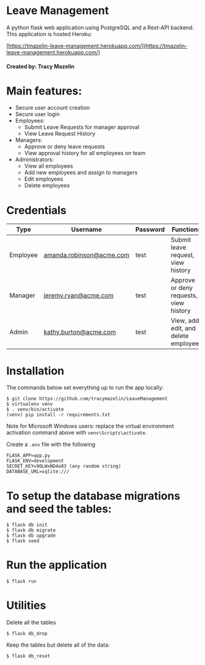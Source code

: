 # Leave Management #
A python flask web application using PostgreSQL and a Rest-API backend.  This application is hosted Heroku:

[https://tmazelin-leave-management.herokuapp.com/](https://tmazelin-leave-management.herokuapp.com/)

#### Created by: Tracy Mazelin ####

# Main features: #

- Secure user account creation
- Secure user login
- Employees:
    - Submit Leave Requests for manager approval
    - View Leave Request History
- Managers:
    - Approve or deny leave requests
    - View approval history for all employees on team
- Administrators:
    - View all employees
    - Add new employees and assign to managers
    - Edit employees
    - Delete employees

# Credentials

| Type        | Username                  | Password  | Functions                               |
| ----------- | --------------------------|-----------| ----------------------------------------
| Employee    | amanda.robinson@acme.com  | test      | Submit leave request, view history      |
| Manager     | jeremy.ryan@acme.com      | test      | Approve or deny requests, view history  |
| Admin       | kathy.burton@acme.com     | test      | View, add, edit, and delete employees   |


# Installation

The commands below set everything up to run the app locally:

    $ git clone https://github.com/tracymazelin/LeaveManagement
    $ virtualenv venv
    $ . venv/bin/activate
    (venv) pip install -r requirements.txt

Note for Microsoft Windows users: replace the virtual environment activation command above with `venv\Scripts\activate`.

Create a `.env` file with the following

```
FLASK_APP=app.py
FLASK_ENV=development
SECRET_KEY=9OLWxND4o83 (any random string)
DATABASE_URL=sqlite:///
```  
# To setup the database migrations and seed the tables:

    $ flask db init
    $ flask db migrate
    $ flask db upgrade
    $ flask seed 

# Run the application

    $ flask run

# Utilities

Delete all the tables
    
    $ flask db_drop  

Keep the tables but delete all of the data:

    $ flask db_reset

